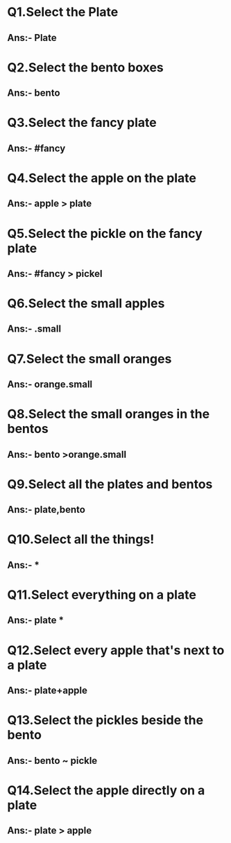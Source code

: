 # Q1.Select the Plate
## Ans:- Plate

# Q2.Select the bento boxes
## Ans:- bento

# Q3.Select the fancy plate
## Ans:- #fancy

# Q4.Select the apple on the plate
## Ans:- apple > plate

# Q5.Select the pickle on the fancy plate
## Ans:- #fancy > pickel

# Q6.Select the small apples
## Ans:- .small

# Q7.Select the small oranges
## Ans:- orange.small

# Q8.Select the small oranges in the bentos
## Ans:- bento >orange.small

# Q9.Select all the plates and bentos
## Ans:- plate,bento

# Q10.Select all the things!
## Ans:- *

# Q11.Select everything on a plate
## Ans:- plate *

# Q12.Select every apple that's next to a plate
## Ans:- plate+apple

# Q13.Select the pickles beside the bento
## Ans:- bento ~ pickle

# Q14.Select the apple directly on a plate
## Ans:- plate > apple


